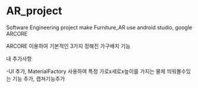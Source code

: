 # AR_project
Software Engineering project make Furniture_AR use android studio, google ARCORE

ARCORE 이용하여 기본적인 3가지 정해진 가구배치 기능

내 추가사항

-UI 추가, MaterialFactory 사용하여 특정 가로x세로x높이를 가지는 물체 띄워볼수있는 기능 추가, 캡쳐기능추가
